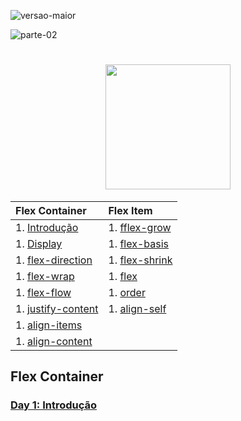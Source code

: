 ![versao-maior](https://user-images.githubusercontent.com/57417305/80772249-6fe01600-8b2c-11ea-8926-c8c969dfa8c8.gif)

![parte-02](https://user-images.githubusercontent.com/57417305/80775418-efbeae00-8b35-11ea-97b0-7eba5ac0bff1.gif)

<h1 align="center">
  <img width="200px" src="https://user-images.githubusercontent.com/57417305/80775981-88a1f900-8b37-11ea-95dd-0e69686f1365.gif" />
</h1>

| Flex Container                         |  Flex Item
| :---                                   |  :--- 
|  1. [Introdução](#flexbox-intro)       |  1. [fflex-grow](#flex-grow)
|  1. [Display](#flex-container-display) |  1. [flex-basis](#flex-basis)
|  1. [flex-direction](#flex-direction)  |  1. [flex-shrink](#flex-shrink)
|  1. [flex-wrap](#flex-wrap)            |  1. [flex](#flex)
|  1. [flex-flow](#flex-flow)            |  1. [order](#order)
|  1. [justify-content](#justify-content)|  1. [align-self](#align-self)
|  1. [align-items](#align-items)        |
|  1. [align-content](#align-content)    |
  
## Flex Container

<a id="flexbox-intro"></a>

### [Day 1: Introdução](#flexbox-intro)
